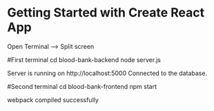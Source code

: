 # Getting Started with Create React App

Open Terminal --> Split screen

#First terminal
cd blood-bank-backend
node server.js

Server is running on http://localhost:5000
Connected to the database.

#Second terminal
cd blood-bank-frontend
npm start

webpack compiled successfully


